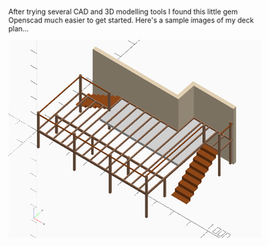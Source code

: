 After trying several CAD and 3D modelling tools I found this little gem Openscad much easier to get started. Here's a sample images of my deck plan...

![3D view](resources/images/deck-3d.png)
 
